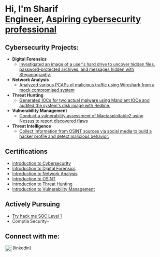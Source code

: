 <h1>Hi, I'm Sharif <br/> <a href="https://www.linkedin.com/in/joshmadakor/">Engineer</a>, <a href="https://www.youtube.com/c/joshmadakor">Aspiring cybersecurity professional</a></h1>

<h2> Cybersecurity Projects:</h2>

- <b>Digital Forensics</b>
  - [Investigated an image of a user's hard drive to uncover hidden files, password-protected archives, and messages hidden with Steganography.](https://github.com/msislam23/DigitalForensics)
- <b>Network Analysis</b>
  - [Analyzed various PCAPs of malicious traffic using Wireshark from a mock compromised system](https://github.com/msislam23/NetworkAnalysis)
- <b>Threat Hunting</b>
  - [Generated IOCs for two actual malware using Mandiant IOCe and audited the system's disk image with Redline. ](https://github.com/msislam23/ThreatHunting)
- <b>Vulnerability Management</b>
  - [Conduct a vulnerability assessment of Maetasploitable2 using Nessus to report discovered flaws](https://github.com/msislam23/VulnerabilityManagement)
- <b>Threat Intelligence</b>
  - [Collect information from OSINT sources via social media to build a hacker profile and detect malicious behavior.](https://github.com/msislam23/OSINT)
 

<h2>Certifications</h2>

- [Introduction to Cybersecurity](https://github.com/msislam23/msislam23/assets/157939065/f8d8490c-cd3a-45b3-b52f-8d6990bea2d4)
- [Introduction to Digital Forensics](https://github.com/msislam23/msislam23/assets/157939065/d2371c2f-23d6-4d5d-b746-e65b220d71d3)
- [Introduction to  Network Analysis](https://github.com/msislam23/msislam23/assets/157939065/5579e1fc-b7f7-4669-839c-da5d66f574eb)
- [Introduction to OSINT](https://github.com/msislam23/msislam23/assets/157939065/28e92b63-47cd-4937-9544-62afac06ce1b)
- [Introduction to Threat Hunting](https://github.com/msislam23/msislam23/assets/157939065/f3f086da-310a-47fb-ac38-e1923ad0eb2a)
- [Introduction to Vulnerability Management](https://github.com/msislam23/msislam23/assets/157939065/8ff6a3ff-f598-431f-8f7d-bde5672ec8eb)

<h2>Actively Pursuing </h2>

- [Try hack me SOC Level 1](https://tryhackme-badges.s3.amazonaws.com/MDIslam.png)
- Comptia Security+ 

<h2> Connect with me:</h2>
<img align="left" alt="JoshMadakor | LinkedIn" width="22px" src="https://cdn.jsdelivr.net/npm/simple-icons@v3/icons/linkedin.svg" />[linkedin]


<!--
**joshmadakor1/joshmadakor1** is a ✨ _special_ ✨ repository because its `README.md` (this file) appears on your GitHub profile.

Here are some ideas to get you started:

- 🔭 I’m currently working on ...
- 🌱 I’m currently learning ...
- 👯 I’m looking to collaborate on ...
- 🤔 I’m looking for help with ...
- 💬 Ask me about ...
- 📫 How to reach me: ...
- 😄 Pronouns: ...
- ⚡ Fun fact: ...
-->
